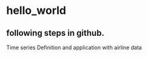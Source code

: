 # hello_world
## following steps in github.

Time series
Definition and application with airline data
